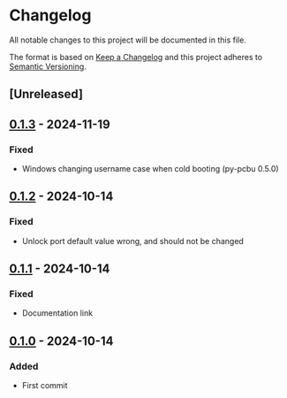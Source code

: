 # Changelog

All notable changes to this project will be documented in this file.

The format is based on [Keep a Changelog](https://keepachangelog.com/en/1.0.0/)
and this project adheres to [Semantic Versioning](https://semver.org/spec/v2.0.0.html).

## [Unreleased]

## [0.1.3] - 2024-11-19
### Fixed
- Windows changing username case when cold booting (py-pcbu 0.5.0)

## [0.1.2] - 2024-10-14
### Fixed
- Unlock port default value wrong, and should not be changed

## [0.1.1] - 2024-10-14
### Fixed
- Documentation link

## [0.1.0] - 2024-10-14
### Added
- First commit

[0.1.3]: https://github.com/lmgarret/ha-pcbu/compare/0.1.2...0.1.3
[0.1.2]: https://github.com/lmgarret/ha-pcbu/compare/0.1.1...0.1.2
[0.1.1]: https://github.com/lmgarret/ha-pcbu/compare/0.1.0...0.1.1
[0.1.0]: https://github.com/lmgarret/ha-pcbu/compare/2934012e963020758d868caa083225b350a5ed7a...0.1.0
